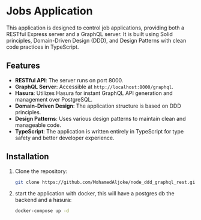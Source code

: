 # Jobs Application

This application is designed to control job applications, providing both a RESTful Express server and a GraphQL server. It is built using Solid principles, Domain-Driven Design (DDD), and Design Patterns with clean code practices in TypeScript.

## Features

- **RESTful API**: The server runs on port 8000.
- **GraphQL Server**: Accessible at `http://localhost:8000/graphql`.
- **Hasura**: Utilizes Hasura for instant GraphQL API generation and management over PostgreSQL.
- **Domain-Driven Design**: The application structure is based on DDD principles.
- **Design Patterns**: Uses various design patterns to maintain clean and manageable code.
- **TypeScript**: The application is written entirely in TypeScript for type safety and better developer experience.

## Installation

1. Clone the repository:

   ```sh
   git clone https://github.com/MohamedAljoke/node_ddd_graphql_rest.git
   ```

2. start the application with docker, this will have a postgres db the backend and a hasura:

   ```sh
   docker-compose up -d
   ```
